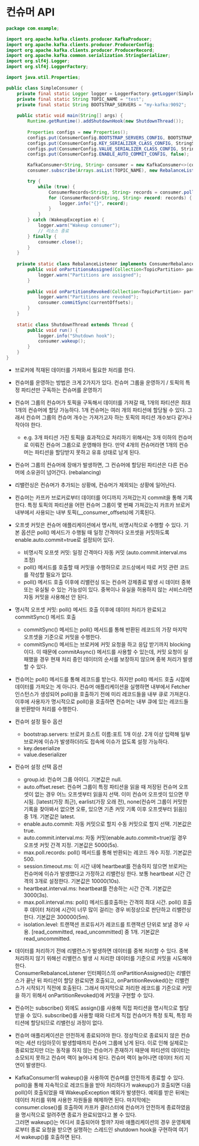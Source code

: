 # 컨슈머 API

``` java
package com.example;

import org.apache.kafka.clients.producer.KafkaProducer;
import org.apache.kafka.clients.producer.ProducerConfig;
import org.apache.kafka.clients.producer.ProducerRecord;
import org.apache.kafka.common.serialization.StringSerializer;
import org.slf4j.Logger;
import org.slf4j.LoggerFactory;

import java.util.Properties;

public class SimpleConsumer {
	private final static Logger logger = LoggerFactory.getLogger(SimpleProducer.class);
	private final static String TOPIC_NAME = "test";
	private final static String BOOTSTRAP_SERVERS = "my-kafka:9092";
	
	public static void main(String[] args) {
		Runtime.getRuntime().addShutdownHook(new ShutdownThread());
	
		Properties configs = new Properties();
		configs.put(ConsumerConfig.BOOTSTRAP_SERVERS_CONFIG, BOOTSTRAP_SERVERS);
		configs.put(ConsumerConfig.KEY_SERIALIZER_CLASS_CONFIG, StringSerializer.class.getName());
		configs.put(ConsumerConfig.VALUE_SERIALIZER_CLASS_CONFIG, StringSerializer.class.getName());
		configs.put(ConsumerConfig.ENABLE_AUTO_COMMIT_CONFIG, false);

		KafkaConsumer<String, String> consumer = new KafkaConsumer<>(configs);
		consumer.subscribe(Arrays.asList(TOPIC_NAME), new RebalanceListener());

		try {
			while (true) {
				ConsumerRecords<String, String> records = consumer.poll(Duration.ofSeconds(1));
				for (ConsumerRecord<String, String> record: records) {
					logger.info("{}", record);
				}
			}
		} catch (WakeupException e) {
			logger.warn("Wakeup consumer");
			// 리소스 종료
		} finally {
			consumer.close();
		}
	}
	
	private static class RebalanceListener implements ConsumerRebalanceListener {
		public void onPartitionsAssigned(Collection<TopicPartition> partitions) {
			logger.warn("Partitions are assigned");
		}
		
		public void onPartitionsRevoked(Collection<TopicPartition> partitions) {
			logger.warn("Partitions are revoked");
			consumer.commitSync(currentOffsets);
		}
	}
	
	static class ShutdownThread extends Thread {
		public void run() {
			logger.info("Shutdown hook");
			consumer.wakeup();
		}
	}
}
```
- 브로커에 적재된 데이터를 가져와서 필요한 처리를 한다. 
- 컨슈머를 운영하는 방법은 크게 2가지가 있다. 컨슈머 그룹을 운영하기 / 토픽의 특정 파티션만 구독하는 컨슈머를 운영하기
- 컨슈머 그룹의 컨슈머가 토픽을 구독해서 데이터를 가져갈 때, 1개의 파티션은 최대 1개의 컨슈머에 할당 가능하다. 1개 컨슈머는 여러 개의 파티션에 할당될 수 있다. 그래서 컨슈머 그룹의 컨슈머 개수는 가져가고자 하는 토픽의 파티션 개수보다 같거나 작아야 한다. 
  - e.g. 3개 파티션 가진 토픽을 효과적으로 처리하기 위해서는 3개 이하의 컨슈머로 이뤄진 컨슈머 그룹으로 운영해야 한다. 만약 4개의 컨슈머라면 1개의 컨슈머는 파티션을 할당받지 못하고 유휴 상태로 남게 된다. 
- 컨슈머 그룹의 컨슈머에 장애가 발생하면, 그 컨슈머에 할당된 파티션은 다른 컨슈머에 소유권이 넘어간다. (rebalancing)
- 리밸런싱은 컨슈머가 추가되는 상황에, 컨슈머가 제외되는 상황에 일어난다. 
- 컨슈머는 카프카 브로커로부터 데이터를 어디까지 가져갔는지 commit을 통해 기록한다. 특정 토픽의 파티션을 어떤 컨슈머 그룹이 몇 번째 가져갔는지 카프카 브로커 내부에서 사용되는 내부 토픽(__consumer_offsets)에 기록된다.

- 오프셋 커밋은 컨슈머 애플리케이션에서 명시적, 비명시적으로 수행할 수 있다. 기본 옵션은 poll() 메서드가 수행될 때 일정 간격마다 오프셋을 커밋하도록 enable.auto.commit=true로 설정되어 있다.
  - 비명시적 오프셋 커밋: 일정 간격마다 자동 커밋 (auto.commit.interval.ms 조정)
  - poll() 메서드를 호출할 때 커밋을 수행하므로 코드상에서 따로 커밋 관련 코드를 작성할 필요가 없다.
  - poll() 메서드 호출 이후에 리밸런싱 또는 컨슈머 강제종료 발생 시 데이터 중복 또는 유실될 수 있는 가능성이 있다. 중복이나 유실을 허용하지 않는 서비스라면 자동 커밋을 사용해선 안 된다. 
- 명시적 오프셋 커밋: poll() 메서드 호출 이후에 데이터 처리가 완료되고 commitSync() 메서드 호출
  - commitSync() 메서드는 poll() 메서드를 통해 반환된 레코드의 가장 마지막 오프셋을 기준으로 커밋을 수행한다.
  - commitSync() 메서드는 브로커에 커밋 요청을 하고 응답 받기까지 blocking이다. 이 때문에 commitAsync() 메서드를 사용할 수 있는데, 커밋 요청이 실패했을 경우 현재 처리 중인 데이터의 순서를 보장하지 않으며 중복 처리가 발생할 수 있다.

- 컨슈머는 poll() 메서드를 통해 레코드를 받는다. 하지만 poll() 메서드 호출 시점에 데이터를 가져오는 게 아니다. 컨슈머 애플리케이션을 실행하면 내부에서 Fetcher 인스턴스가 생성되어 poll()을 호출하기 전에 미리 레코드들을 내부 큐로 가져온다. 이후에 사용자가 명시적으로 poll()을 호출하면 컨슈머는 내부 큐에 있는 레코드들을 반환받아 처리를 수행한다. 
- 컨슈머 설정 필수 옵션
  - bootstrap.servers: 브로커 호스트 이름:포트 1개 이상. 2개 이상 입력해 일부 브로커에 이슈가 발생하더라도 접속에 이슈가 없도록 설정 가능하다.
  - key.deserialize
  - value.deserializer

- 컨슈머 설정 선택 옵션
  - group.id: 컨슈머 그룹 아이디. 기본값은 null.
  - auto.offset.reset: 컨슈머 그룹이 특정 파티션을 읽을 때 저장된 컨슈머 오프셋이 없는 경우 어느 오프셋부터 읽을지 선택. 이미 컨슈머 오프셋이 있으면 무시됨. [latest(가장 최근), earlist(가장 오래 전), none(컨슈머 그룹이 커밋한 기록을 찾아봐서 없으면 오류, 있으면 기존 커밋 기록 이후 오프셋부터 읽음)] 중 1개. 기본값은 latest.
  - enable.auto.commit: 자동 커밋으로 할지 수동 커밋으로 할지 선택. 기본값은 true.
  - auto.commit.interval.ms: 자동 커밋(enable.auto.commit=true)일 경우 오프셋 커밋 간격 지정. 기본값은 5000(5s).
  - max.poll.records: poll() 메서드를 통해 반환되는 레코드 개수 지정. 기본값은 500.
  - session.timeout.ms: 이 시간 내에 heartbeat를 전송하지 않으면 브로커는 컨슈머에 이슈가 발생했다고 가정하고 리밸런싱 한다. 보통 heartbeat 시간 간격의 3개로 설정한다. 기본값은 10000(10s).
  - heartbeat.interval.ms: heartbeat를 전송하는 시간 간격. 기본값은 3000(3s).
  - max.poll.interval.ms: poll() 메서드를호출하는 간격의 최대 시간. poll() 호출 후 데이터 처리에 시간이 너무 많이 걸리는 경우 비정상으로 판단하고 리밸런싱 한다. 기본값은 300000(5m).
  - isolation.level: 트랜잭션 프로듀서가 레코드를 트랜잭션 단위로 보낼 경우 사용. [read_committed, read_uncommitted] 중 1개. 기본값은 read_uncommitted.
 
- 데이터를 처리하기 전에 리밸런스가 발생하면 데이터를 중복 처리할 수 있다. 중복 처리하지 않기 위해선 리밸런스 발생 시 처리한 데이터를 기준으로 커밋을 시도해야 한다.  
  ConsumerRebalanceListener 인터페이스의 onPartitionAssigned()는 리밸런스가 끝난 뒤 파티션이 할당 완료되면 호출되고, onPartitionRevoked()는 리밸런스가 시작되기 직전에 호출된다. 그래서 마지막으로 처리한 레코드를 기준으로 커밋을 하기 위해서 onPartitionRevoked()에 커밋을 구현할 수 있다.
- 컨슈머는 subscribe() 외에도 assign()를 사용해 직접 파티션을 명시적으로 할당 받을 수 있다. subscribe()를 사용할 때와 다르게 직접 컨슈머가 특정 토픽, 특정 파티션에 할당되므로 리밸런싱 과정이 없다.
- 컨슈머 애플리케이션은 안전하게 종료되어야 한다. 정상적으로 종료되지 않은 컨슈머는 세션 타임아웃이 발생할때까지 컨슈머 그룹에 남게 된다. 이로 인해 실제로는 종료되었지만 더는 동작을 하지 않는 컨슈머가 존재하기 때문에 파티션의 데이터는 소모되지 못하고 컨슈머 랙이 늘어나게 된다. 컨슈머 랙이 늘어나면 데이터 처리 지연이 발생한다.  
- KafkaConsumer의 wakeup()을 사용하여 컨슈머를 안전하게 종료할 수 있다. poll()을 통해 지속적으로 레코드들을 받아 처리하다가 wakeup()가 호출되면 다음 poll()이 호출되었을 때 WakeupException 예외가 발생한다. 예외를 받은 뒤에는 데이터 처리를 위해 사용한 자원들을 해제하면 된다. 마지막에는 consumer.close()를 호출하여 카프카 클러스터에 컨슈머가 안전하게 종료하였음을 명시적으로 알려주면 종료가 완료되었다고 볼 수 있다.  
  그러면 wakeup()는 어디서 호출되어야 할까? 자바 애플리케이션의 경우 운영체제로부터 종료 요청을 받으면 실행하는 스레드인 shutdown hook을 구현하여 여기서 wakeup()를 호출하면 된다.



